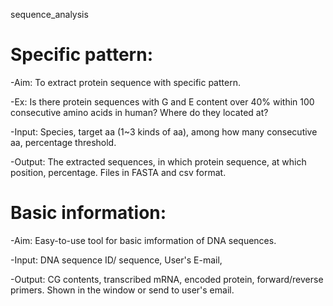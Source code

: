 sequence_analysis

# Specific pattern: 

-Aim: To extract protein sequence with specific pattern. 

-Ex: Is there protein sequences with G and E content over 40% within 100 consecutive amino acids in human? Where do they located at?  

-Input: Species, target aa (1~3 kinds of aa), among how many consecutive aa, percentage threshold.

-Output: The extracted sequences, in which protein sequence, at which position, percentage. Files in FASTA and csv format.

# Basic information:

-Aim: Easy-to-use tool for basic imformation of DNA sequences.

-Input: DNA sequence ID/ sequence, User's E-mail,

-Output: CG contents, transcribed mRNA, encoded protein, forward/reverse primers. Shown in the window or send to user's email.
